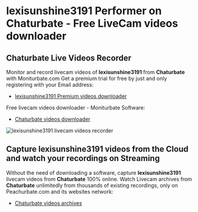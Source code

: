 # lexisunshine3191 Performer on Chaturbate - Free LiveCam videos downloader

## Chaturbate Live Videos Recorder

Monitor and record livecam videos of **lexisunshine3191** from **Chaturbate** with Moniturbate.com
Get a premium trial for free by just and only registering with your Email address:
* [lexisunshine3191 Premium videos downloader](https://moniturbate.com/request-demo-licence-key.html)

Free livecam videos downloader - Moniturbate Software:
* [Chaturbate videos downloader](https://moniturbate.com/moniturbate-download-software.html)

![lexisunshine3191 livecam videos recorder](https://peachurnet.com/templates/moniturbate-software.png)


## Capture lexisunshine3191 videos from the Cloud and watch your recordings on Streaming

Without the need of downloading a software, capture **lexisunshine3191** livecam videos from **Chaturbate** 100% online.
Watch Livecam archives from **Chaturbate** unlimitedly from thousands of existing recordings, only on Peachurbate.com and its websites network:
* [Chaturbate videos archives](https://peachurnet.com/)